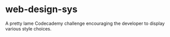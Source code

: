 # web-design-sys
A pretty lame Codecademy challenge encouraging the developer to display various style choices.
